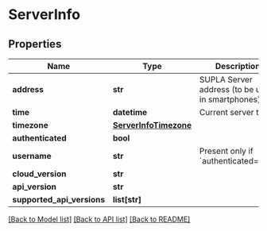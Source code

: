 # ServerInfo

## Properties
Name | Type | Description | Notes
------------ | ------------- | ------------- | -------------
**address** | **str** | SUPLA Server address (to be used in smartphones) | [optional] 
**time** | **datetime** | Current server time | [optional] 
**timezone** | [**ServerInfoTimezone**](ServerInfoTimezone.md) |  | [optional] 
**authenticated** | **bool** |  | [optional] 
**username** | **str** | Present only if &#x60;authenticated&#x3D;true&#x60; | [optional] 
**cloud_version** | **str** |  | [optional] 
**api_version** | **str** |  | [optional] 
**supported_api_versions** | **list[str]** |  | [optional] 

[[Back to Model list]](../README.md#documentation-for-models) [[Back to API list]](../README.md#documentation-for-api-endpoints) [[Back to README]](../README.md)

